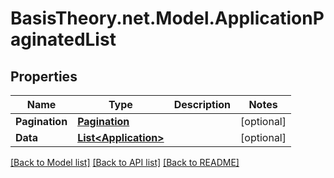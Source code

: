 
# BasisTheory.net.Model.ApplicationPaginatedList

## Properties

Name | Type | Description | Notes
------------ | ------------- | ------------- | -------------
**Pagination** | [**Pagination**](Pagination.md) |  | [optional] 
**Data** | [**List&lt;Application&gt;**](Application.md) |  | [optional] 

[[Back to Model list]](../README.md#documentation-for-models)
[[Back to API list]](../README.md#documentation-for-api-endpoints)
[[Back to README]](../README.md)


